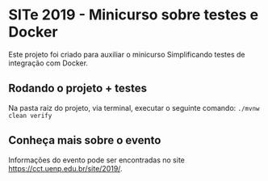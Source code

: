 # SITe 2019 - Minicurso sobre testes e Docker
Este projeto foi criado para auxiliar o minicurso Simplificando testes de integração com Docker.
## Rodando o projeto + testes
Na pasta raiz do projeto, via terminal, executar o seguinte comando: `./mvnw clean verify`
## Conheça mais sobre o evento
Informações do evento pode ser encontradas no site https://cct.uenp.edu.br/site/2019/.